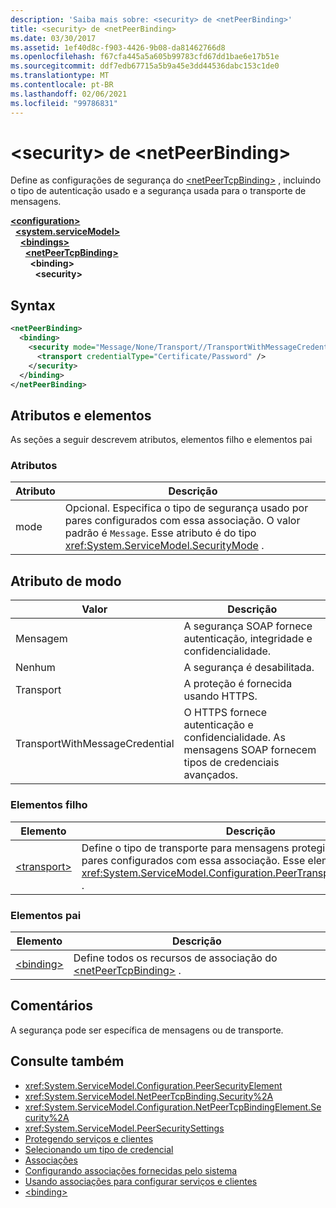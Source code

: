 ```yaml
---
description: 'Saiba mais sobre: <security> de <netPeerBinding>'
title: <security> de <netPeerBinding>
ms.date: 03/30/2017
ms.assetid: 1ef40d8c-f903-4426-9b08-da81462766d8
ms.openlocfilehash: f67cfa445a5a605b99783cfd67dd1bae6e17b51e
ms.sourcegitcommit: ddf7edb67715a5b9a45e3dd44536dabc153c1de0
ms.translationtype: MT
ms.contentlocale: pt-BR
ms.lasthandoff: 02/06/2021
ms.locfileid: "99786831"
---
```

# <a name="security-of-netpeerbinding"></a>\<security> de \<netPeerBinding>

Define as configurações de segurança do [\<netPeerTcpBinding>](netpeertcpbinding.md) , incluindo o tipo de autenticação usado e a segurança usada para o transporte de mensagens.  
  
[**\<configuration>**](../configuration-element.md)\
&nbsp;&nbsp;[**\<system.serviceModel>**](system-servicemodel.md)\
&nbsp;&nbsp;&nbsp;&nbsp;[**\<bindings>**](bindings.md)\
&nbsp;&nbsp;&nbsp;&nbsp;&nbsp;&nbsp;[**\<netPeerTcpBinding>**](netpeertcpbinding.md)\
&nbsp;&nbsp;&nbsp;&nbsp;&nbsp;&nbsp;&nbsp;&nbsp;**\<binding>**\
&nbsp;&nbsp;&nbsp;&nbsp;&nbsp;&nbsp;&nbsp;&nbsp;&nbsp;&nbsp;**\<security>**  
  
## <a name="syntax"></a>Syntax  
  
```xml  
<netPeerBinding>
  <binding>
    <security mode="Message/None/Transport//TransportWithMessageCredential">
      <transport credentialType="Certificate/Password" />
    </security>
  </binding>
</netPeerBinding>
```  
  
## <a name="attributes-and-elements"></a>Atributos e elementos  

 As seções a seguir descrevem atributos, elementos filho e elementos pai  
  
### <a name="attributes"></a>Atributos  
  
|Atributo|Descrição|  
|---------------|-----------------|  
|mode|Opcional. Especifica o tipo de segurança usado por pares configurados com essa associação. O valor padrão é `Message`. Esse atributo é do tipo <xref:System.ServiceModel.SecurityMode> .|  
  
## <a name="mode-attribute"></a>Atributo de modo  
  
|Valor|Descrição|  
|-----------|-----------------|  
|Mensagem|A segurança SOAP fornece autenticação, integridade e confidencialidade.|  
|Nenhum|A segurança é desabilitada.|  
|Transport|A proteção é fornecida usando HTTPS.|  
|TransportWithMessageCredential|O HTTPS fornece autenticação e confidencialidade. As mensagens SOAP fornecem tipos de credenciais avançados.|  
  
### <a name="child-elements"></a>Elementos filho  
  
|Elemento|Descrição|  
|-------------|-----------------|  
|[\<transport>](transport-of-netpeertcpbinding.md)|Define o tipo de transporte para mensagens protegidas enviadas por pares configurados com essa associação. Esse elemento é do tipo <xref:System.ServiceModel.Configuration.PeerTransportSecurityElement> .|  
  
### <a name="parent-elements"></a>Elementos pai  
  
|Elemento|Descrição|  
|-------------|-----------------|  
|[\<binding>](bindings.md)|Define todos os recursos de associação do [\<netPeerTcpBinding>](netpeertcpbinding.md) .|  
  
## <a name="remarks"></a>Comentários  

 A segurança pode ser específica de mensagens ou de transporte.  
  
## <a name="see-also"></a>Consulte também

- <xref:System.ServiceModel.Configuration.PeerSecurityElement>
- <xref:System.ServiceModel.NetPeerTcpBinding.Security%2A>
- <xref:System.ServiceModel.Configuration.NetPeerTcpBindingElement.Security%2A>
- <xref:System.ServiceModel.PeerSecuritySettings>
- [Protegendo serviços e clientes](../../../wcf/feature-details/securing-services-and-clients.md)
- [Selecionando um tipo de credencial](../../../wcf/feature-details/selecting-a-credential-type.md)
- [Associações](../../../wcf/bindings.md)
- [Configurando associações fornecidas pelo sistema](../../../wcf/feature-details/configuring-system-provided-bindings.md)
- [Usando associações para configurar serviços e clientes](../../../wcf/using-bindings-to-configure-services-and-clients.md)
- [\<binding>](bindings.md)
